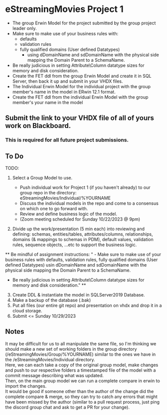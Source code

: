 # eStreamingMovies Project 1

- The group Erwin Model for the project submitted by the group project leader only.
- Make sure to make use of your business rules with: 
    - defaults
    - validation rules 
    - fully qualified domains (User defined Datatypes) 
        - using dDomainName and sdDomainName with the physical side mapping the Domain Parent to a SchemaName.
- Be really judicious in setting Attribute\Column datatype sizes for memory and disk consideration.
- Create the FET ddl from the group Erwin Model and create it in SQL Server, then back it up and submit in your VHDX files.
- The Individual Erwin Model for the individual project with the group member's name in the model in ERwin 12.1 format.
- Create the FET ddl from the individual  Erwin Model  with the group member's your name in the model

## Submit the link to your VHDX file of all of yours work on Blackboard.
### This is required for all future project submissions.

## To Do
TODO:
1. Select a Group Model to use. 
    - Push individual work for Project 1 (if you haven't already) to our group repo in the directory: eStreamingMovies/Individual/%YOURNAME
    - Discuss the individual models in the repo and come to a consensus on which one to go forward with.
    - Review and define business logic of the model.
    - (Zoom meeting scheduled for Sunday 10/22/2023 @ 9pm)

2. Divide up the work/presentation (5 min each) into reviewing and defining: 
schemas, 
entities/tables, 
attributes/columns, 
relationships, 
domains (& mappings to schemas in PDM), 
default values, 
validation rules, 
sequence objects,
...etc 
to support the business logic.

**
Be mindful of assignment instructions: 
" - Make sure to make use of your business rules with defaults, validation rules, fully qualified domains (User defined Datatypes) usin dDomainName and sdDomainName with the physical side mapping the Domain Parent to a SchemaName.
  - Be really judicious in setting Attribute\Column datatype sizes for memory and disk consideration."
**

3. Create DDL & instantiate the model in SQLServer2019 Database.
4. Make a backup of the database (.bak)
5. Put all files (our entire git repo) and presentation on vhdx and drop it in a cloud storage.
6. Submit <= Sunday 10/29/2023

## Notes
It may be difficult for us to all manipulate the same file, so I'm thinking we should make a new set of working folders in the group directory (/eStreamingMovies/Group/%YOURNAME) similar to the ones we have in the /eStreamingMovies/Individual directory.  
Here, we can each take a copy of the original group model, make changes and push to our respective folders a timestamped file of the model with a commit message describing what was updated.  
Then, on the main group model we can run a complete compare in erwin to import the changes.  
It would be good if someone other than the author of the change did the complete compare & merge, so they can try to catch any errors that might have been missed by the author (similar to a pull request process, just ping the discord group chat and ask to get a PR for your change).